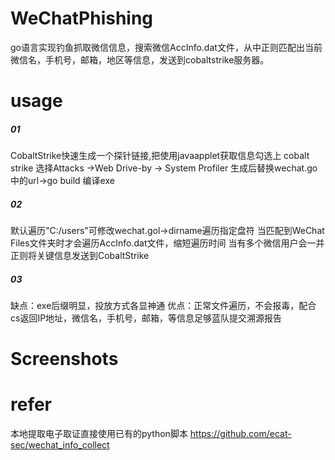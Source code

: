 # WeChatPhishing
go语言实现钓鱼抓取微信信息，搜索微信AccInfo.dat文件，从中正则匹配出当前微信名，手机号，邮箱，地区等信息，发送到cobaltstrike服务器。

# usage

##### 01
CobaltStrike快速生成一个探针链接,把使用javaapplet获取信息勾选上
cobalt strike 选择Attacks ->Web Drive-by -> System Profiler
生成后替换wechat.go中的url->go build 编译exe
##### 02
默认遍历"C:/users"可修改wechat.gol->dirname遍历指定盘符
当匹配到WeChat Files文件夹时才会遍历AccInfo.dat文件，缩短遍历时间
当有多个微信用户会一并正则将关键信息发送到CobaltStrike
##### 03
缺点：exe后缀明显，投放方式各显神通
优点：正常文件遍历，不会报毒，配合cs返回IP地址，微信名，手机号，邮箱，等信息足够蓝队提交溯源报告
# Screenshots

# refer
本地提取电子取证直接使用已有的python脚本 https://github.com/ecat-sec/wechat_info_collect
